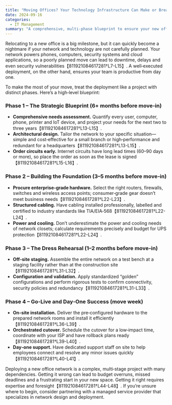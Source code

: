 ```yaml
---
title: "Moving Offices? Your Technology Infrastructure Can Make or Break Your Launch Day"
date: 2024-09-16
categories:
  - IT Management
summary: "A comprehensive, multi‑phase blueprint to ensure your new office network is ready the moment your team walks through the door."
---
```


Relocating to a new office is a big milestone, but it can quickly become a nightmare if your network and technology are not carefully planned.  Your network powers phones, computers, security systems and cloud applications, so a poorly planned move can lead to downtime, delays and even security vulnerabilities【811921084617281†L7-L15】.  A well‑executed deployment, on the other hand, ensures your team is productive from day one.

To make the most of your move, treat the deployment like a project with distinct phases.  Here’s a high‑level blueprint:

### Phase&nbsp;1 – The Strategic Blueprint (6+ months before move‑in)

* **Comprehensive needs assessment.** Quantify every user, computer, phone, printer and IoT device, and project your needs for the next two to three years【811921084617281†L13-L15】.
* **Architectural design.** Tailor the network to your specific situation—simple and cost‑effective for a small branch or high‑performance and redundant for a headquarters【811921084617281†L13-L15】.
* **Order circuits early.** Internet circuits have long lead times (60–90 days or more), so place the order as soon as the lease is signed【811921084617281†L15-L16】.

### Phase&nbsp;2 – Building the Foundation (3–5 months before move‑in)

* **Procure enterprise‑grade hardware.** Select the right routers, firewalls, switches and wireless access points; consumer‑grade gear doesn’t meet business needs【811921084617281†L22-L23】.
* **Structured cabling.** Have cabling installed professionally, labelled and certified to industry standards like TIA/EIA‑568【811921084617281†L22-L24】.
* **Power and cooling.** Don’t underestimate the power and cooling needs of network closets; calculate requirements precisely and budget for UPS protection【811921084617281†L22-L24】.

### Phase&nbsp;3 – The Dress Rehearsal (1–2 months before move‑in)

* **Off‑site staging.** Assemble the entire network on a test bench at a staging facility rather than at the construction site【811921084617281†L31-L32】.
* **Configuration and validation.** Apply standardized “golden” configurations and perform rigorous tests to confirm connectivity, security policies and redundancy【811921084617281†L31-L33】.

### Phase&nbsp;4 – Go‑Live and Day‑One Success (move week)

* **On‑site installation.** Deliver the pre‑configured hardware to the prepared network rooms and install it efficiently【811921084617281†L36-L39】.
* **Orchestrated cutover.** Schedule the cutover for a low‑impact time, coordinate with your ISP and have rollback plans ready【811921084617281†L39-L40】.
* **Day‑one support.** Have dedicated support staff on site to help employees connect and resolve any minor issues quickly【811921084617281†L40-L41】.

Deploying a new office network is a complex, multi‑stage project with many dependencies.  Getting it wrong can lead to budget overruns, missed deadlines and a frustrating start in your new space.  Getting it right requires expertise and foresight【811921084617281†L44-L48】.  If you’re unsure where to begin, consider partnering with a managed service provider that specializes in network design and deployment.

